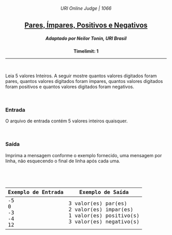 <h6 align="center">URI Online Judge | 1066</h6>
<h2 align="center">
  <a href="https://www.urionlinejudge.com.br/judge/pt/problems/view/1066">
    Pares, Ímpares, Positivos e Negativos
  </a>
</h2>
<h5 align="center">Adaptado por Neilor Tonin, URI  Brasil</h5>
<p align="center"><b>Timelimit: 1</b></p>
<hr>
<br>
<p>
  Leia 5 valores Inteiros. A seguir mostre quantos valores digitados foram pares, quantos valores digitados foram ímpares, quantos valores digitados foram positivos e quantos valores digitados foram negativos.
</p>
<br>
<h3>Entrada</h3>
<p>
  O arquivo de entrada contém 5 valores inteiros quaisquer.
</p>
<br>
<h3>Saída</h3>
<p>
  Imprima a mensagem conforme o exemplo fornecido, uma mensagem por linha, não esquecendo o final de linha após cada uma.
</p>
<br>
<code>
  <table width="100%">
    <thead>
      <th>Exemplo de Entrada</th>
      <th>Exemplo de Saída</th>
    </thead>
    <tbody>
      <tr>
        <td>
          -5<br>
          0<br>
          -3<br>
          -4<br>
          12
        </td>
        <td>
          3 valor(es) par(es)<br>
          2 valor(es) impar(es)<br>
          1 valor(es) positivo(s)<br>
          3 valor(es) negativo(s)
        </td>
      </tr>
    </tbody>
  </table>
</code>